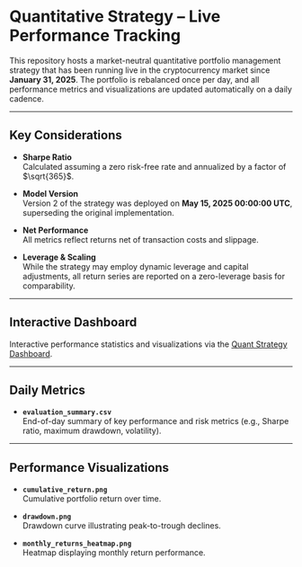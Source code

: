 # Quantitative Strategy – Live Performance Tracking

This repository hosts a market-neutral quantitative portfolio management strategy that has been running live in the cryptocurrency market since **January 31, 2025**. The portfolio is rebalanced once per day, and all performance metrics and visualizations are updated automatically on a daily cadence.

---

## Key Considerations

- **Sharpe Ratio**  
  Calculated assuming a zero risk-free rate and annualized by a factor of $\sqrt{365}$.

- **Model Version**  
  Version 2 of the strategy was deployed on **May 15, 2025 00:00:00 UTC**, superseding the original implementation.

- **Net Performance**  
  All metrics reflect returns net of transaction costs and slippage.

- **Leverage & Scaling**  
  While the strategy may employ dynamic leverage and capital adjustments, all return series are reported on a zero-leverage basis for comparability.

---

## Interactive Dashboard

Interactive performance statistics and visualizations via the [Quant Strategy Dashboard](https://quant-strat-live-performance-daqdrmca2knbflylgh7vxh.streamlit.app/).

---

## Daily Metrics

- **`evaluation_summary.csv`**  
  End-of-day summary of key performance and risk metrics (e.g., Sharpe ratio, maximum drawdown, volatility).

---

## Performance Visualizations

- **`cumulative_return.png`**  
  Cumulative portfolio return over time.

- **`drawdown.png`**  
  Drawdown curve illustrating peak-to-trough declines.

- **`monthly_returns_heatmap.png`**  
  Heatmap displaying monthly return performance.
